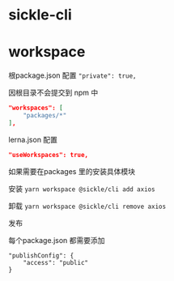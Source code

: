 # sickle-cli

# workspace

根package.json 配置
`"private": true,`

因根目录不会提交到 npm 中

``` json
"workspaces": [
    "packages/*"
],
```

lerna.json 配置

```json
"useWorkspaces": true,
```

如果需要在packages 里的安装具体模块

安装
`yarn workspace @sickle/cli add axios`

卸载
`yarn workspace @sickle/cli remove axios`

发布

每个package.json 都需要添加
```
"publishConfig": {
    "access": "public"
}
```
